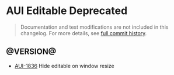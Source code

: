 # AUI Editable Deprecated

> Documentation and test modifications are not included in this changelog. For more details, see [full commit history](https://github.com/liferay/alloy-ui/commits/master-deprecated/src/aui-editable-deprecated).

## @VERSION@

* [AUI-1836](https://issues.liferay.com/browse/AUI-1836) Hide editable on window resize